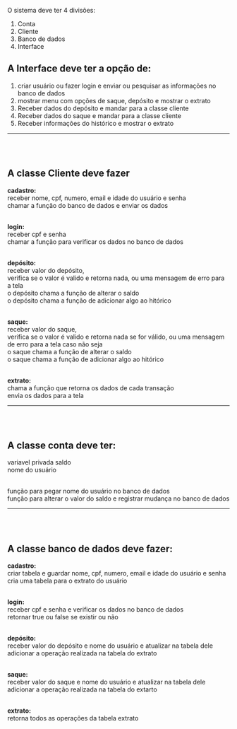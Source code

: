 O sistema deve ter 4 divisões:

1. Conta
2. Cliente
3. Banco de dados
4. Interface


## A Interface deve ter a opção de:
1. criar usuário ou fazer login e enviar ou pesquisar as informações no banco de dados
2. mostrar menu com opções de saque, depósito e mostrar o extrato
3. Receber dados do depósito e mandar para a classe cliente
4. Receber dados do saque e mandar para a classe cliente
5. Receber informações do histórico e mostrar o extrato  
---
<br>
<br>


## A classe Cliente deve fazer

**cadastro:**  
receber nome, cpf, numero, email e idade do usuário e senha  
chamar a função do banco de dados e enviar os dados  
<br>

**login:**  
receber cpf e senha  
chamar a função para verificar os dados no banco de dados  
<br>

**depósito:**  
receber valor do depósito,  
verifica se o valor é valido e retorna nada, ou uma mensagem de erro para a tela  
o depósito chama a função de alterar o saldo  
o depósito chama a função de adicionar algo ao hitórico  
<br>

**saque:**  
receber valor do saque,  
verifica se o valor é valido e retorna nada se for válido, ou uma mensagem de erro para a tela caso não seja  
o saque chama a função de alterar o saldo  
o saque chama a função de adicionar algo ao hitórico  
<br>

**extrato:**  
chama a função que retorna os dados de cada transação  
envia os dados para a tela  

---
<br>
<br>



## A classe conta deve ter:
variavel privada saldo  
nome do usuário  
<br>

função para pegar nome do usuário no banco de dados
<br>
funçâo para alterar o valor do saldo e registrar mudança no banco de dados  

---
<br>
<br>



## A classe banco de dados deve fazer:

**cadastro:**  
criar tabela e guardar nome, cpf, numero, email e idade do usuário e senha  
cria uma tabela para o extrato do usuário  
<br>

**login:**  
receber cpf e senha e verificar os dados no banco de dados  
retornar true ou false se existir ou não  
<br>

**depósito:**  
receber valor do depósito e nome do usuário e atualizar na tabela dele  
adicionar a operação realizada na tabela do extrato  
<br>

**saque:**  
receber valor do saque e nome do usuário e atualizar na tabela dele  
adicionar a operação realizada na tabela do extarto  
<br>

**extrato:**  
retorna todos as operações da tabela extrato  
<br>
<br>
